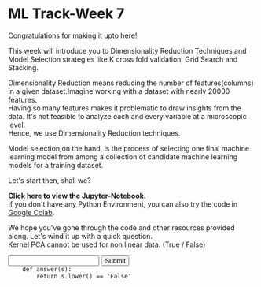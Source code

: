 # ML Track-Week 7

Congratulations for making it upto here!  

This week will introduce you to Dimensionality Reduction Techniques and Model Selection strategies like K cross fold validation, Grid Search and Stacking.  

Dimensionality Reduction means reducing the number of features(columns) in a given dataset.Imagine working with a dataset with nearly 20000 features.  
Having so many features makes it problematic to draw insights from the data. It's not feasible to analyze each and every variable at a microscopic level.  
Hence, we use Dimensionality Reduction techniques.  

Model selection,on the hand, is the process of selecting one final machine learning model from among a collection of candidate machine learning models for a training dataset.  

Let's start then, shall we?  

**Click [here](https://github.com/kabirnagpal/SoA-ML-14/blob/master/week%207.ipynb) to view the Jupyter-Notebook.**  
If you don't have any Python Environment, you can also try the code in [Google Colab](https://colab.research.google.com/).  


We hope you've gone through the code and other resources provided along. Let's wind it up with a quick question.  
Kernel PCA cannot be used for non linear data. (True / False)

<form method='POST'>
    <input name='answer'>
    <input type='submit' value='Submit'>
    <code class='code_checker'>
    def answer(s):
        return s.lower() == 'False'
 </code>
 </form>

